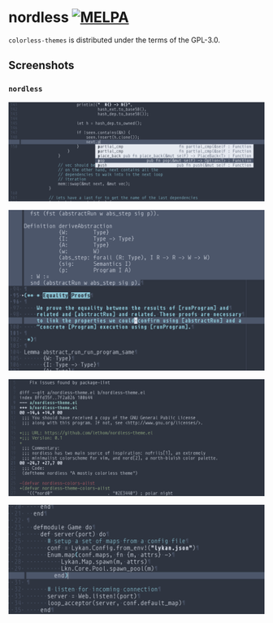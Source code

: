 # nordless [![MELPA](https://melpa.org/packages/nordless-theme-badge.svg)](https://melpa.org/#/nordless-theme)

`colorless-themes` is distributed under the terms of the GPL-3.0.

## Screenshots

### `nordless`

![rust](screenshots/rust.png)

![coq](screenshots/coq.png)

![patch](screenshots/patch.png)

![Elixir](screenshots/elixir.png)
